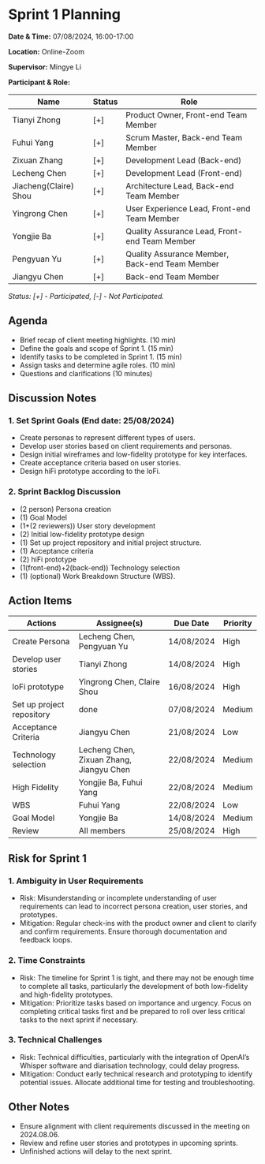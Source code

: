 # Sprint 1 Planning

**Date & Time:** 07/08/2024, 16:00-17:00

**Location:** Online-Zoom

**Supervisor:** Mingye Li

**Participant & Role:**

| Name | Status | Role |
|------|--------|------|
| Tianyi Zhong | [+] | Product Owner, Front-end Team Member |
| Fuhui Yang | [+] | Scrum Master, Back-end Team Member  |
| Zixuan Zhang | [+] | Development Lead (Back-end)  |
| Lecheng Chen | [+] | Development Lead (Front-end)   |
| Jiacheng(Claire) Shou | [+] | Architecture Lead, Back-end Team Member |
| Yingrong Chen | [+] | User Experience Lead, Front-end Team Member |
| Yongjie Ba | [+] | Quality Assurance Lead, Front-end Team Member |
| Pengyuan Yu | [+] | Quality Assurance Member, Back-end Team Member |
| Jiangyu Chen | [+] | Back-end Team Member |

*Status: [+] - Participated, [-] - Not Participated.*


## Agenda

- Brief recap of client meeting highlights. (10 min)
- Define the goals and scope of Sprint 1. (15 min)
- Identify tasks to be completed in Sprint 1. (15 min)
- Assign tasks and determine agile roles. (10 min)
- Questions and clarifications (10 minutes)


## Discussion Notes

### 1. Set Sprint Goals (End date: 25/08/2024)
- Create personas to represent different types of users.
- Develop user stories based on client requirements and personas.
- Design initial wireframes and low-fidelity prototype for key interfaces.
- Create acceptance criteria based on user stories.
- Design hiFi prototype according to the loFi.

### 2. Sprint Backlog Discussion
- (2 person) Persona creation
- (1) Goal Model
- (1+(2 reviewers)) User story development
- (2) Initial low-fidelity prototype design
- (1) Set up project repository and initial project structure.
- (1) Acceptance criteria
- (2) hiFi prototype
- (1(front-end)+2(back-end)) Technology selection
- (1) (optional) Work Breakdown Structure (WBS).

## Action Items

| Actions                   | Assignee(s)                              | Due Date   | Priority |
|---------------------------|------------------------------------------|------------|----------|
| Create Persona            | Lecheng Chen, Pengyuan Yu                | 14/08/2024 | High     |
| Develop user stories      | Tianyi Zhong                             | 14/08/2024 | High     |
| loFi prototype            | Yingrong Chen, Claire Shou               | 16/08/2024 | High     |
| Set up project repository | done                                     | 07/08/2024 | Medium   |
| Acceptance Criteria       | Jiangyu Chen                             | 21/08/2024 | Low      |
| Technology selection      | Lecheng Chen, Zixuan Zhang, Jiangyu Chen | 22/08/2024 | Medium   |
| High Fidelity             | Yongjie Ba, Fuhui Yang                   | 22/08/2024 | Medium   |
| WBS                       | Fuhui Yang                               | 22/08/2024 | Low      |
| Goal Model                | Yongjie Ba                               | 14/08/2024 | Medium   |
| Review                    | All members                              | 25/08/2024 | High     |

## Risk for Sprint 1

### 1. Ambiguity in User Requirements
- Risk: Misunderstanding or incomplete understanding of user requirements can lead to incorrect 
  persona creation, user stories, and prototypes.
- Mitigation: Regular check-ins with the product owner and client to clarify and confirm 
  requirements. Ensure thorough documentation and feedback loops.

### 2. Time Constraints
- Risk: The timeline for Sprint 1 is tight, and there may not be enough time to complete all 
  tasks, particularly the development of both low-fidelity and high-fidelity prototypes.
- Mitigation: Prioritize tasks based on importance and urgency. Focus on completing critical 
  tasks first and be prepared to roll over less critical tasks to the next sprint if necessary.

### 3. Technical Challenges
- Risk: Technical difficulties, particularly with the integration of OpenAI’s Whisper software 
  and diarisation technology, could delay progress.
- Mitigation: Conduct early technical research and prototyping to identify potential issues. 
  Allocate additional time for testing and troubleshooting.

## Other Notes
- Ensure alignment with client requirements discussed in the meeting on 2024.08.06.
- Review and refine user stories and prototypes in upcoming sprints.
- Unfinished actions will delay to the next sprint.
